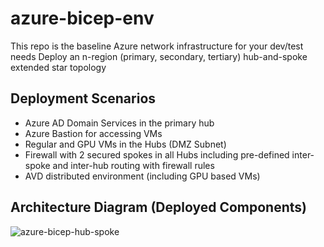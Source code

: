 # azure-bicep-env

This repo is the baseline Azure network infrastructure for your dev/test needs
Deploy an n-region (primary, secondary, tertiary) hub-and-spoke extended star topology

Deployment Scenarios
------------------------------------------
- Azure AD Domain Services in the primary hub
- Azure Bastion for accessing VMs
- Regular and GPU VMs in the Hubs (DMZ Subnet)
- Firewall with 2 secured spokes in all Hubs including pre-defined inter-spoke and inter-hub routing with firewall rules
- AVD distributed environment (including GPU based VMs)

Architecture Diagram (Deployed Components)
------------------------------------------
![azure-bicep-hub-spoke](https://github.com/UbhiTS/azure-bicep-env/assets/3799525/c941e8d0-14b4-498e-babd-9b67f852d6de)

